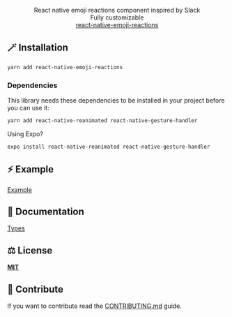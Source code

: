 <p align="center" >
    React native emoji reactions component inspired by Slack<br />
    Fully customizable<br />
  <a href="https://github.com/wil2106/rn-emoji-reactions">react-native-emoji-reactions</a>
</p>

## 🪄 Installation

```sh
yarn add react-native-emoji-reactions
```

### Dependencies
This library needs these dependencies to be installed in your project before you can use it:
```sh
yarn add react-native-reanimated react-native-gesture-handler
```

Using Expo?
```sh
expo install react-native-reanimated react-native-gesture-handler
```
## ⚡️ Example

[Example](/example/src/App.tsx)

## 📖 Documentation

[Types](/src/types.ts)

## ⚖️ License

**[MIT](/LICENSE)**

## 📝 Contribute

If you want to contribute read the [CONTRIBUTING.md](/CONTRIBUTING.md) guide.
